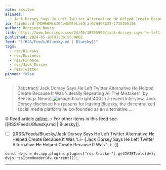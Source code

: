 ```yaml
---
role: rssitem
aliases:
  - Jack Dorsey Says He Left Twitter Alternative He Helped Create Because It Was 'Literally Repeating All The Mistakes'
id: flipboard-lMDHh0MsSIGCv4bMtvLasQ:a:628494323-1715305136
author: Benzinga Neuro
link: https://www.benzinga.com/24/05/38750990/jack-dorsey-says-he-left-twitter-alternative-he-helped-create-because-it-was-literally-repeating-all
published: 2024-05-10T01:38:56.000Z
feed: "[[RSS/Feeds/Bluesky.md | Bluesky]]"
tags:
  - rss/Bluesky
  - rss/Business
  - rss/Finance
  - rss/Jack_Dorsey
  - rss/Twitter
pinned: false
---
```


> [!abstract] Jack Dorsey Says He Left Twitter Alternative He Helped Create Because It Was 'Literally Repeating All The Mistakes' (by Benzinga Neuro)
> ![image|float:right|400](https://ic-cdn.flipboard.com/benzinga.com/9814915d0aa04651004b2e6fad485fdc5658ab7d/_large.jpeg) In a recent interview, Jack Dorsey disclosed his reasons for leaving Bluesky, the decentralized social media platform he co-founded as an alternative …

🌐 Read article [online](https://www.benzinga.com/24/05/38750990/jack-dorsey-says-he-left-twitter-alternative-he-helped-create-because-it-was-literally-repeating-all). ⤴ For other items in this feed see [[RSS/Feeds/Bluesky.md | Bluesky]].

- [ ] [[RSS/Feeds/Bluesky/Jack Dorsey Says He Left Twitter Alternative He Helped Create Because It Was 'Li⋯|Jack Dorsey Says He Left Twitter Alternative He Helped Create Because It Was 'Li⋯]]

~~~dataviewjs
const dvjs = dv.app.plugins.plugins["rss-tracker"].getDVJSTools(dv);
dvjs.rssItemHeader(dv.current());
~~~

- - -


